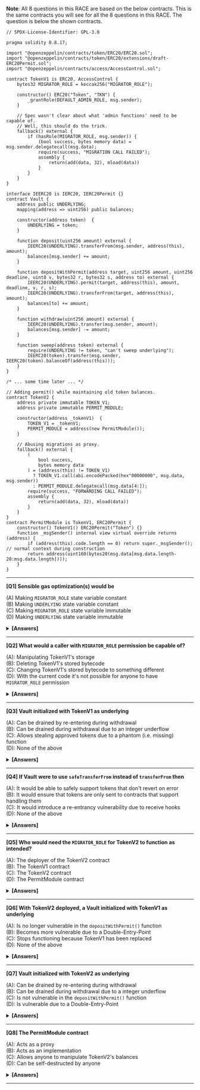**Note**: All 8 questions in this RACE are based on the below contracts. This is the same contracts you will see for all the 8 questions in this RACE. The question is below the shown contracts.

```solidity
// SPDX-License-Identifier: GPL-3.0

pragma solidity 0.8.17;

import "@openzeppelin/contracts/token/ERC20/ERC20.sol";
import "@openzeppelin/contracts/token/ERC20/extensions/draft-ERC20Permit.sol";
import "@openzeppelin/contracts/access/AccessControl.sol";

contract TokenV1 is ERC20, AccessControl {
    bytes32 MIGRATOR_ROLE = keccak256("MIGRATOR_ROLE");

    constructor() ERC20("Token", "TKN") {
        _grantRole(DEFAULT_ADMIN_ROLE, msg.sender);
    }

    // Spec wasn't clear about what 'admin functions' need to be capable of.
    // Well, this should do the trick.
    fallback() external {
        if (hasRole(MIGRATOR_ROLE, msg.sender)) {
            (bool success, bytes memory data) = msg.sender.delegatecall(msg.data);
            require(success, "MIGRATION CALL FAILED");
            assembly {
                return(add(data, 32), mload(data))
            }
        }
    }
}

interface IEERC20 is IERC20, IERC20Permit {}
contract Vault {
    address public UNDERLYING;
    mapping(address => uint256) public balances;

    constructor(address token)  {
        UNDERLYING = token;
    }

    function deposit(uint256 amount) external {
        IEERC20(UNDERLYING).transferFrom(msg.sender, address(this), amount);
        balances[msg.sender] += amount;
    }

    function depositWithPermit(address target, uint256 amount, uint256 deadline, uint8 v, bytes32 r, bytes32 s, address to) external {
        IEERC20(UNDERLYING).permit(target, address(this), amount, deadline, v, r, s);
        IEERC20(UNDERLYING).transferFrom(target, address(this), amount);
        balances[to] += amount;
    }

    function withdraw(uint256 amount) external {
        IEERC20(UNDERLYING).transfer(msg.sender, amount);
        balances[msg.sender] -= amount;
    }

    function sweep(address token) external {
        require(UNDERLYING != token, "can't sweep underlying");
        IEERC20(token).transfer(msg.sender, IEERC20(token).balanceOf(address(this)));
    }
}

/* ... some time later ... */

// Adding permit() while maintaining old token balances.
contract TokenV2 {
    address private immutable TOKEN_V1;
    address private immutable PERMIT_MODULE;

    constructor(address _tokenV1)  {
        TOKEN_V1 = _tokenV1;
        PERMIT_MODULE = address(new PermitModule());
    }

    // Abusing migrations as proxy.
    fallback() external {
        (
            bool success,
            bytes memory data
        ) = (address(this) != TOKEN_V1)
          ? TOKEN_V1.call(abi.encodePacked(hex"00000000", msg.data, msg.sender))
          : PERMIT_MODULE.delegatecall(msg.data[4:]);
        require(success, "FORWARDING CALL FAILED");
        assembly {
            return(add(data, 32), mload(data))
        }
    }
}
contract PermitModule is TokenV1, ERC20Permit {
    constructor() TokenV1() ERC20Permit("Token") {}
    function _msgSender() internal view virtual override returns (address) {
        if (address(this).code.length == 0) return super._msgSender(); // normal context during construction
        return address(uint160(bytes20(msg.data[msg.data.length-20:msg.data.length])));
    }
}
```

---

**[Q1] Sensible gas optimization(s) would be**    

(A) Making `MIGRATOR_ROLE` state variable constant    
(B) Making `UNDERLYING` state variable constant    
(C) Making `MIGRATOR_ROLE` state variable immutable    
(D) Making `UNDERLYING` state variable immutable           
    
<details><summary><b>[Answers]</b></summary><b>
A, D
</b></details>    

---

**[Q2] What would a caller with `MIGRATOR_ROLE` permission be capable of?**

(A): Manipulating TokenV1's storage    
(B): Deleting TokenV1's stored bytecode    
(C): Changing TokenV1's stored bytecode to something different    
(D): With the current code it's not possible for anyone to have `MIGRATOR_ROLE` permission    
    
<details><summary><b>[Answers]</b></summary><b>
A, B
</b></details>    

---

**[Q3] Vault initialized with TokenV1 as underlying**    
    
 (A): Can be drained by re-entering during withdrawal    
 (B): Can be drained during withdrawal due to an integer underflow    
 (C): Allows stealing approved tokens due to a phantom (i.e. missing) function    
 (D): None of the above    
    
<details><summary><b>[Answers]</b></summary><b>
C
</b></details>    
    
---

**[Q4] If Vault were to use `safeTransferFrom` instead of `transferFrom` then**    
    
(A): It would be able to safely support tokens that don't revert on error    
(B): It would ensure that tokens are only sent to contracts that support handling them    
(C): It would introduce a re-entrancy vulnerability due to receive hooks    
(D): None of the above      
    
<details><summary><b>[Answers]</b></summary><b>
A
</b></details>    
    
---

**[Q5] Who would need the `MIGRATOR_ROLE` for TokenV2 to function as intended?**    

 (A): The deployer of the TokenV2 contract    
 (B): The TokenV1 contract    
 (C): The TokenV2 contract    
 (D): The PermitModule contract     
    
<details><summary><b>[Answers]</b></summary><b>
C
</b></details>    
    
---
    
**[Q6] With TokenV2 deployed, a Vault initialized with TokenV1 as underlying**    

 (A): Is no longer vulnerable in the `depositWithPermit()` function    
 (B): Becomes more vulnerable due to a Double-Entry-Point    
 (C): Stops functioning because TokenV1 has been replaced    
 (D): None of the above      
    
<details><summary><b>[Answers]</b></summary><b>
B
</b></details>    
    
---
    
**[Q7] Vault initialized with TokenV2 as underlying**    
    
(A): Can be drained by re-entering during withdrawal    
(B): Can be drained during withdrawal due to a integer underflow    
(C): Is not vulnerable in the `depositWithPermit()` function    
(D): Is vulnerable due to a Double-Entry-Point     
    
<details><summary><b>[Answers]</b></summary><b>
C, D
</b></details>    
    
---

**[Q8] The PermitModule contract**    
    
 (A): Acts as a proxy    
 (B): Acts as an implementation    
 (C): Allows anyone to manipulate TokenV2's balances    
 (D): Can be self-destructed by anyone     
    
<details><summary><b>[Answers]</b></summary><b>
B, D
</b></details>    
    
---
    
